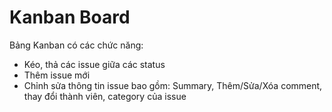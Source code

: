 # Kanban Board

Bảng Kanban có các chức năng:
- Kéo, thả các issue giữa các status
- Thêm issue mới
- Chỉnh sửa thông tin issue bao gồm: Summary, Thêm/Sửa/Xóa comment, thay đổi thành viên, category của issue
